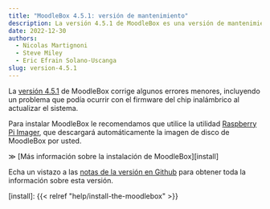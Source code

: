 ```yaml
---
title: "MoodleBox 4.5.1: versión de mantenimiento"
description: La versión 4.5.1 de MoodleBox es una versión de mantenimiento que corrige algunos errores menores.
date: 2022-12-30
authors:
  - Nicolas Martignoni
  - Steve Miley
  - Eric Efrain Solano-Uscanga
slug: version-4.5.1
---
```


La [versión 4.5.1][release] de MoodleBox corrige algunos errores menores, incluyendo un problema que podía ocurrir con el firmware del chip inalámbrico al actualizar el sistema.

Para instalar MoodleBox le recomendamos que utilice la utilidad [Raspberry Pi Imager][rpi-imager], que descargará automáticamente la imagen de disco de MoodleBox por usted.

&Gt; [Más información sobre la instalación de MoodleBox][install]

Echa un vistazo a las [notas de la versión en Github][release] para obtener toda la información sobre esta versión.

[release]: https://github.com/moodlebox/moodlebox/releases/tag/v4.5.1
[rpi-imager]: https://www.raspberrypi.com/software/
[install]: {{< relref "help/install-the-moodlebox" >}}
